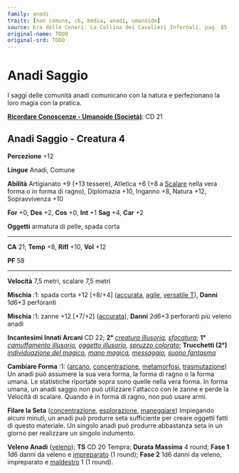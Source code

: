 ```yaml
---
family: anadi
traits: [non comune, cb, media, anadi, umanoide]
source: Era delle Ceneri: La Collina dei Cavalieri Infernali, pag. 85
original-name: TODO
original-srd: TODO
---
```


# Anadi Saggio

I saggi delle comunità anadi comunicano con la natura e perfezionano la loro
magia con la pratica.

**[Ricordare Conoscenze - Umanoide (Società)](/azioni/abilita/ricordare-conoscenze)**:
CD 21

## Anadi Saggio - Creatura 4

**Percezione** +12

**Lingue** Anadi, Comune

**Abilità** Artigianato +9 (+13 tessere), Atletica +6 (+8 a
[Scalare](/azioni/scalare) nella vera forma o in forma di ragno), Diplomazia
+10, Inganno +8, Natura +12, Sopravvivenza +10

**For** +0, **Des** +2, **Cos** +0, **Int** +1 **Sag** +4, **Car** +2

**Oggetti** armatura di pelle, spada corta

---

**CA** 21; **Temp** +8, **Rifl** +10, **Vol** +12

**PF** 58

---

**Velocità** 7,5 metri, scalare 7,5 metri

**Mischia** :1: spada corta +12 \[+8/+4] ([accurata](/tratti/accurata),
[agile](/tratti/agile), [versatile T](/tratti/versatile)), **Danni** 1d6+3
perforanti

**Mischia** :1: zanne +12 \[+7/+2] ([accurata](/tratti/accurata)), **Danni**
2d6+3 perforanti più veleno anadi

**Incantesimi Innati Arcani** CD 22; **2°**
_[creatura illusoria](/incantesimi/creatura-illusoria),
[sfocatura](/incantesimi/sfocatura)_; **1°**
_[camuffamento illusorio](/incantesimi/camuffamento-illusorio),
[oggetto illusorio](/incantesimi/oggetto-illusorio),
[spruzzo colorato](/incantesimi/spruzzo-colorato)_; **Trucchetti (2°)**
_[individuazione del magico](/incantesimi/individuazione-del-magico),
[mano magica](/incantesimi/mano-magica), [messaggio](/incantesimi/messaggio),
[suono fantasma](/incantesimi/suono-fantasma)_

**Cambiare Forma** :1: ([arcano](/tratti/arcano),
[concentrazione](/tratti/concentrazione), [metamorfosi](/tratti/metamorfosi),
[trasmutazione](/tratti/trasmutazione)) Un anadi può assumere la sua vera forma,
la forma di ragno o la forma umana. Le statistiche riportate sopra sono quelle
nella vera forma. In forma umana, un anadi saggio non può utilizzare l'attacco
con le zanne e perde la Velocità di scalare. Quando è in forma di ragno, non può
usare armi.

**Filare la Seta** ([concentrazione](/tratti/concentrazione),
[esplorazione](/tratti/esplorazione), [maneggiare](/tratti/maneggiare))
Impiegando alcuni minuti, un anadi può produrre seta sufficiente per creare
oggetti fatti di questo materiale. Un singolo anadi può produrre abbastanza seta
in un giorno per realizzare un singolo indumento.

**Veleno Anadi** ([veleno](/tratti/veleno)); **TS** CD 20 Tempra; **Durata
Massima** 4 round; **Fase 1** 1d6 danni da veleno e
[impreparato](/condizioni/impreparato) (1 round); **Fase 2** 1d6 danni da
veleno, impreparato e [maldestro](/condizioni/maldestro) 1 (1 round).
